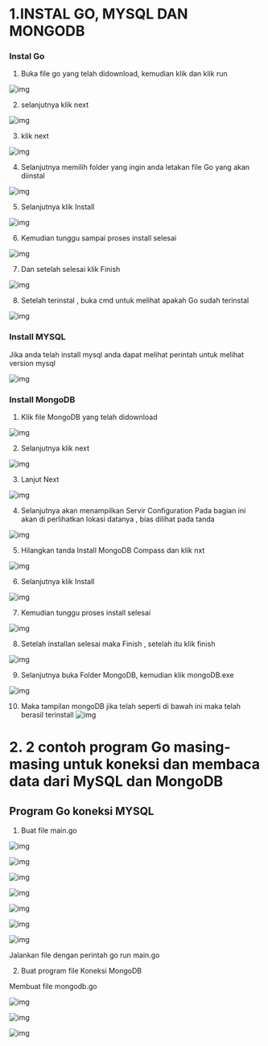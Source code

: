 # 1.INSTAL GO, MYSQL DAN MONGODB  
### Instal Go
1. Buka file go yang telah didownload, kemudian klik dan klik run

![img](foto6/2.1.png)

2. selanjutnya klik next

![img](foto6/22.png)

3. klik next

![img](foto6/23.png)

4. Selanjutnya memilih folder yang ingin anda letakan file Go yang akan diinstal

![img](foto6/24.png)

5. Selanjutnya klik Install

![img](foto6/25.png)

6. Kemudian tunggu sampai proses install selesai

![img](foto6/26.png)

7. Dan setelah selesai klik Finish

![img](foto6/27.png)

8. Setelah terinstal , buka cmd untuk melihat apakah Go sudah terinstal

![img](foto6/go.png)

### Install MYSQL
Jika anda telah install mysql anda dapat melihat perintah untuk melihat version mysql

![img](foto6/01.png)

### Install MongoDB
1. Klik file MongoDB yang telah didownload

![img](foto6/3.png)

2. Selanjutnya klik next

![img](foto6/4.png)

3. Lanjut Next

![img](foto6/5.png)

4. Selanjutnya akan menampilkan Servir Configuration
Pada bagian ini akan di perlihatkan lokasi datanya , bias dilihat pada tanda

![img](foto6/6.png)

5. Hilangkan tanda Install MongoDB Compass dan klik nxt

![img](foto6/7.png)

6. Selanjutnya klik Install

![img](foto6/8.png)

7. Kemudian tunggu proses install selesai

![img](foto6/9.png)

8. Setelah installan selesai maka Finish , setelah itu klik finish

![img](foto6/10.png)

9. Selanjutnya buka Folder MongoDB, kemudian klik mongoDB.exe

![img](foto6/11.png)

10. Maka tampilan mongoDB jika telah seperti di bawah ini maka telah berasil terinstall
![img](foto6/12.png)

# 2. 2 contoh program Go masing-masing untuk koneksi dan membaca data dari MySQL dan MongoDB

## Program Go koneksi MYSQL

1. Buat file main.go

![img](foto6/1s.png)

![img](foto6/2s.png)

![img](foto6/s3.png)

![img](foto6/s4.png)

![img](foto6/s5.png)

![img](foto6/s6.png)

![img](foto6/s7.png)



Jalankan file dengan perintah go run main.go



2. Buat program file Koneksi MongoDB

Membuat file mongodb.go

![img](foto6/b1.png)

![img](foto6/b2.png)

![img](foto6/b3.png)




